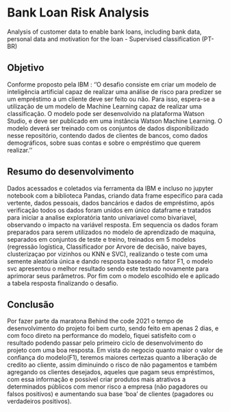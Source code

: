 # Bank Loan Risk Analysis
Analysis of customer data to enable bank loans, including bank data, personal data and motivation for the loan - Supervised classification (PT-BR)

## Objetivo
Conforme proposto pela IBM :
‘’O desafio consiste em criar um modelo de inteligência artificial capaz de realizar uma análise de risco para predizer se um empréstimo a um cliente deve ser feito ou não. Para isso, espera-se a utilização de um modelo de Machine Learning capaz de realizar uma classificação. O modelo pode ser desenvolvido na plataforma Watson Studio, e deve ser publicado em uma instância Watson Machine Learning. O modelo deverá ser treinado com os conjuntos de dados disponibilizado nesse repositório, contendo dados de clientes de bancos, como dados demográficos, sobre suas contas e sobre o empréstimo que querem realizar.’’

## Resumo do desenvolvimento

Dados acessados e coletados via ferramenta da IBM e incluso no jupyter notebook com a biblioteca Pandas, criando data frame especifico para cada vertente, dados pessoais, dados bancários e dados de empréstimo, após verificação todos os dados foram unidos em único dataframe e tratados para iniciar a analise exploratória tanto univariavel como bivariavel, observando o impacto na variável resposta. Em sequencia os dados foram preparados para serem utilizados no modelo de aprendizado de maquina, separados em conjuntos de teste e treino, treinados em 5 modelos (regressão logística, Classificador por Arvore de decisão, naive bayes,  clusterizaçao por vizinhos ou KNN e SVC), realizando o teste com uma semente aleatória única e dando resposta baseado no fator F1, o modelo svc apresentou o melhor resultado sendo este testado novamente para aprimorar seus parâmetros. Por fim com o modelo escolhido ele e aplicado a tabela resposta finalizando o desafio.

## Conclusão
Por fazer parte da maratona Behind the code 2021 o tempo de desenvolvimento do projeto foi bem curto, sendo feito em apenas 2 dias, e com foco direto na performance do modelo, fiquei satisfeito com o resultado podendo passar pelo primeiro ciclo de desenvolvimento do projeto com uma boa resposta.
Em vista do negocio quanto maior o valor de confiança do modelo(F1), teremos maiores certezas quanto a liberação de credito ao cliente, assim diminuindo o risco de não pagamentos e também agregando os clientes desejados, aqueles que pagam seus empréstimos, com essa informação e possível criar produtos mais atrativos a determinados públicos com menor risco a empresa (não pagadores ou falsos positivos) e aumentando sua base ‘boa’ de clientes (pagadores ou verdadeiros positivos).
